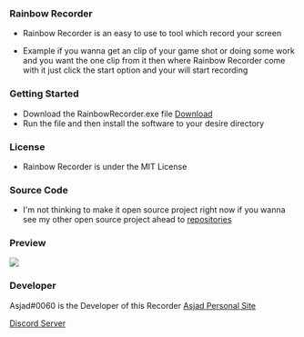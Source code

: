### Rainbow Recorder


- Rainbow Recorder is an easy to use to tool which record your screen

- Example if you wanna get an clip of your game shot or doing some work and you want the one clip from it then where Rainbow Recorder come with it just click the start option and   your will start recording



### Getting Started
- Download the RainbowRecorder.exe file [Download](https://github.com/AsjadOwO/RainbowRecorder/releases/tag/RainbowRecorder)
- Run the file and then install the software to your desire directory


### License

- Rainbow Recorder is under the MIT License

### Source Code 
- I'm not thinking to make it open source project right now if you wanna see my other open source project ahead to [repositories](https://github.com/AsjadOwO?tab=repositories)


### Preview
![](https://media.discordapp.net/attachments/841744227096068117/895266206100119612/unknown.png)

### Developer 
Asjad#0060 is the Developer of this Recorder
[Asjad Personal Site](https://www.asjadowo.xyz/)

[Discord Server](https://discord.gg/dTDSpwBNgu)

